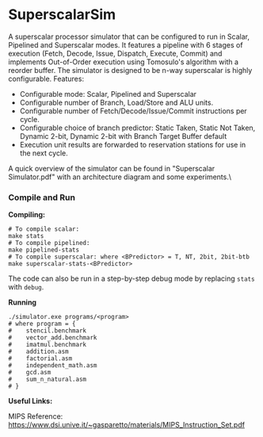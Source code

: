 # SuperscalarSim

A superscalar processor simulator that can be configured to run in Scalar, Pipelined and Superscalar modes. It features a pipeline with 6 stages of execution (Fetch, Decode, Issue, Dispatch, Execute, Commit) and implements Out-of-Order execution using Tomosulo's algorithm with a reorder buffer. The simulator is designed to be n-way superscalar is highly configurable. Features:
- Configurable mode: Scalar, Pipelined and Superscalar
- Configurable number of Branch, Load/Store and ALU units.
- Configurable number of Fetch/Decode/Issue/Commit instructions per cycle.
- Configurable choice of branch predictor: Static Taken, Static Not Taken, Dynamic 2-bit, Dynamic 2-bit with Branch Target Buffer default
- Execution unit results are forwarded to reservation stations for use in the next cycle.

A quick overview of the simulator can be found in "Superscalar Simulator.pdf" with an architecture diagram and some experiments.\

### Compile and Run

**Compiling:**
```shell
# To compile scalar:
make stats
# To compile pipelined:
make pipelined-stats
# To compile superscalar: where <BPredictor> = T, NT, 2bit, 2bit-btb
make superscalar-stats-<BPredictor>
```

The code can also be run in a step-by-step debug mode by replacing `stats` with `debug`.

**Running**
```shell
./simulator.exe programs/<program>
# where program = {
#    stencil.benchmark
#    vector_add.benchmark
#    imatmul.benchmark
#    addition.asm
#    factorial.asm
#    independent_math.asm
#    gcd.asm
#    sum_n_natural.asm
# }
```


**Useful Links:**

MIPS Reference:
https://www.dsi.unive.it/~gasparetto/materials/MIPS_Instruction_Set.pdf